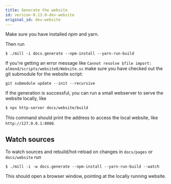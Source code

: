 ```yaml
---
title: Generate the website
id: version-0.13.0-dev-website
original_id: dev-website
---
```


Make sure you have installed *npm* and yarn.

Then run
```text
$ ./mill -i docs.generate --npm-install --yarn-run-build
```

If you're getting an error message like `Cannot resolve $file import: almond/scripts/website0/Website.sc`
make sure you have checked out the git submodule for the website script:

```text
git submodule update --init --recursive
```

If the generation is successful, you can run a small webserver to serve the website locally, like

```bash
$ npx http-server docs/website/build
```

This command should print the address to access the local website, like `http://127.0.0.1:8080`.

## Watch sources

To watch sources and rebuild/hot-reload on changes in `docs/pages` or `docs/website` run

```text
$ ./mill -i -w docs.generate --npm-install --yarn-run-build --watch
```

This should open a browser window, pointing at the locally running website.
